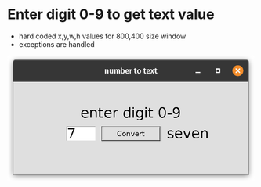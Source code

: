 # Enter digit 0-9 to get text value

- hard coded x,y,w,h values for 800,400 size window
- exceptions are handled

![screenshot](./screenshot.png)
